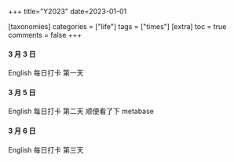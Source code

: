 +++
title="Y2023"
date=2023-01-01

[taxonomies]
categories = ["life"]
tags = ["times"]
[extra]
toc = true
comments = false
+++

#### 3 月 3 日

English 每日打卡 第一天

#### 3 月 5 日

English 每日打卡 第二天
顺便看了下 metabase

#### 3 月 6 日

English 每日打卡 第三天
